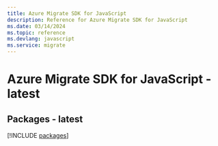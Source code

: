 ```yaml
---
title: Azure Migrate SDK for JavaScript
description: Reference for Azure Migrate SDK for JavaScript
ms.date: 03/14/2024
ms.topic: reference
ms.devlang: javascript
ms.service: migrate
---
```

# Azure Migrate SDK for JavaScript - latest
## Packages - latest
[!INCLUDE [packages](migrate-index.md)]